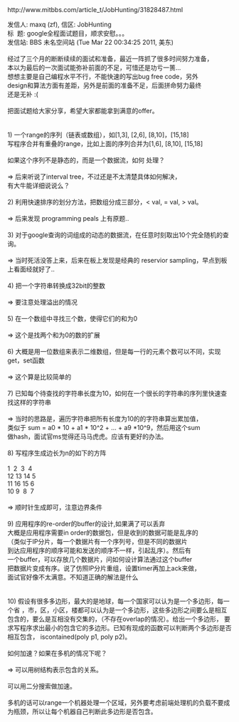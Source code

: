 <div><div>http://www.mitbbs.com/article_t/JobHunting/31828487.html</div></div><p>发信人: maxq (zf), 信区: JobHunting<br /> 标&nbsp; 题: google全程面试题目，顺求安慰。。。<br /> 发信站: BBS 未名空间站 (Tue Mar 22 00:34:25 2011, 美东)<br /> <br /> 经过了三个月的断断续续的面试和准备，最近一阵抓了很多时间努力准备，<br /> 本以为最后的一次面试能弥补前面的不足，可惜还是功亏一篑...<br /> 想想主要是自己编程水平不行，不能快速的写出bug free code，另外<br /> design和算法方面有差距，另外是前面的准备不足，后面拼命努力最终<br /> 还是无补 :(<br /> <br /> 把面试题给大家分享，希望大家都能拿到满意的offer。<br /> <br /> <br /> 1) 一个range的序列（链表或数组），如[1,3], [2,6], [8,10]，[15,18]<br /> 写程序合并有重叠的range，比如上面的序列合并为[1,6], [8,10], [15,18]<br /> <br /> 如果这个序列不是静态的，而是一个数据流，如何 处理？<br /> <br /> =&gt; 后来听说了interval tree，不过还是不太清楚具体如何解决，<br /> 有大牛能详细说说么？<br /> <br /> 2) 利用快速排序的划分方法，把数组分成三部分，&lt; val, = val, &gt; val。<br /> <br /> =&gt; 后来发现 programming peals 上有原题.. <br /> <br /> 3) 对于google查询的词组成的动态的数据流，在任意时刻取出10个完全随机的查询。<br /> <br /> =&gt; 当时死活没答上来，后来在板上发现是经典的 reservior sampling，早点到板上看面经就好了..<br /> <br /> 4) 把一个字符串转换成32bit的整数<br /> <br /> =&gt; 要注意处理溢出的情况<br /> <br /> 5) 在一个数组中寻找三个数，使得它们的和为0<br /> <br /> =&gt; 这个是找两个和为0的数的扩展<br /> <br /> 6) 大概是用一位数组来表示二维数组，但是每一行的元素个数可以不同，实现get，set函数<br /> <br /> =&gt; 这个算是比较简单的<br /> <br /> 7) 已知每个待查找的字符串长度为10，如何在一个很长的字符串的序列里快速查找这样的字符串<br /> <br /> =&gt; 当时的思路是，遍历字符串把所有长度为10的的字符串算出累加值，<br /> 类似于 sum = a0 * 10 + a1 * 10^2 + ... + a9 *10^9，然后用这个sum<br /> 做hash，面试官ms觉得还马马虎虎。应该有更好的办法。<br /> <br /> 8) 写程序生成边长为n的如下的方阵<br /> <br /> 1&nbsp; 2&nbsp; 3&nbsp; 4<br /> 12 13 14 5<br /> 11 16 15 6<br /> 10 9&nbsp; 8&nbsp; 7<br /> <br /> =&gt; 顺时针生成即可，注意边界条件<br /> <br /> 9) 应用程序的re-order的buffer的设计,如果满了可以丢弃<br /> 大概是应用程序需要in order的数据包，但是收到的数据可能是乱序的<br /> （类似于IP分片，每一个数据片有一个序列号，但是不同的数据片<br /> 到达应用程序的顺序可能和发送的顺序不一样，引起乱序）。然后有<br /> 一个buffer，可以存放几个数据片，问如何设计算法通过这个buffer<br /> 把数据片变成有序。说了仿照IP分片重组，设置timer再加上ack来做，<br /> 面试官好像不太满意。不知道正确的解法是什么<br /> <br /> <br /> 10) 假设有很多多边形，最大的是地球，每一个国家可以认为是一个多边形，每一个省 ，市，区，小区，楼都可以认为是一个多边形，这些多边形之间要么是相互包含的，要么是互相没有交集的，（不存在overlap的情况）。给出一个多边形， 要求写程序求出最小的包含它的多边形。已知有现成的函数可以判断两个多边形是否相互包含， iscontained(poly p1, poly p2)。<br /> <br /> 如何加速？如果在多机的情况下呢？<br /> <br /> =&gt; 可以用树结构表示包含的关系。<br /> <br /> 可以用二分搜索做加速。<br /> <br /> 多机的话可以range一个机器处理一个区域，另外要考虑前端处理机的负载不要成为瓶颈，所以让每个机器自己判断此多边形是否包含。</p>